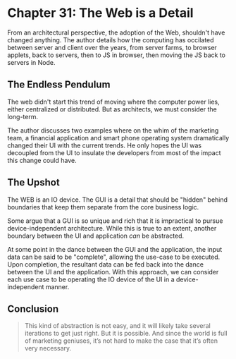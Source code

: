 # Chapter 31: The Web is a Detail

From an architectural perspective, the adoption of the Web, shouldn't have changed anything. The author details how the computing has occilated between server and client over the years, from server farms, to browser applets, back to servers, then to JS in browser, then moving the JS back to servers in Node.

## The Endless Pendulum

The web didn't start this trend of moving where the computer power lies, either centralized or distributed. But as architects, we must consider the long-term.

The author discusses two examples where on the whim of the marketing team, a financial application and smart phone operating system dramatically changed their UI with the current trends. He only hopes the UI was decoupled from the UI to insulate the developers from most of the impact this change could have.

## The Upshot

The WEB is an IO device. The GUI is a detail that should be "hidden" behind boundaries that keep them separate from the core business logic.

Some argue that a GUI is so unique and rich that it is impractical to pursue device-independent architecture. While this is true to an extent, another boundary between the UI and application _can_ be abstracted.

At some point in the dance between the GUI and the application, the input data can be said to be "complete", allowing the use-case to be executed. Upon completion, the resultant data can be fed back into the dance between the UI and the application. With this approach, we can consider each use case to be operating the IO device of the UI in a device-independent manner.

## Conclusion

> This kind of abstraction is not easy, and it will likely take several iterations to get just right. But it is possible. And since the world is full of marketing geniuses, it’s not hard to make the case that it’s often very necessary.
